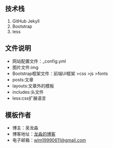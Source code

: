 ## 技术栈
1. GitHub Jekyll
2. Bootstrap
3. less
## 文件说明
* 网站配置文件：_config.yml 
* 图片文件:img
* Bootstrap框架文件：前端UI框架 >css >js  >fonts
* posts:文章
* layouts:文章外的模板
* includes:头文件
* less:css扩展语言
## 模板作者

* 博主：吴龙淼
* 博客地址：[龙淼的博客](daoshangfei.top)
* 电子邮箱：wlm19990611@gmail.com


